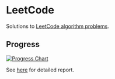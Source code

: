 # LeetCode

Solutions to [LeetCode algorithm problems](https://leetcode.com/problemset/algorithms/).

## Progress

[![Progress Chart](https://spxg.unsafe.me/leetcode/progress.svg)](https://spxg.unsafe.me/leetcode/)

See [here](https://spxg.unsafe.me/leetcode/) for detailed report.
